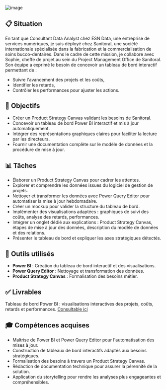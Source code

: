 ![image](https://github.com/user-attachments/assets/53c87300-648d-43d4-9dba-e2b546c69d6a)

## 📋 Situation
En tant que Consultant Data Analyst chez ESN Data, une entreprise de services numériques, je suis déployé chez Sanitoral, une société internationale spécialisée dans la fabrication et la commercialisation de soins bucco-dentaires.
Dans le cadre de cette mission, je collabore avec Sophie, cheffe de projet au sein du Project Management Office de Sanitoral. Son équipe a exprimé le besoin de concevoir un tableau de bord interactif permettant de :
- Suivre l'avancement des projets et les coûts,
- Identifier les retards,
- Contrôler les performances pour ajuster les actions.

## 🎯 Objectifs
- Créer un Product Strategy Canvas validant les besoins de Sanitoral.
- Concevoir un tableau de bord Power BI interactif et mis à jour automatiquement.
- Intégrer des représentations graphiques claires pour faciliter la lecture par les directeurs.
- Fournir une documentation complète sur le modèle de données et la procédure de mise à jour.

## 📊 Tâches
- Élaborer un Product Strategy Canvas pour cadrer les attentes.
- Explorer et comprendre les données issues du logiciel de gestion de projets.
- Nettoyer et transformer les données avec Power Query Editor pour automatiser la mise à jour hebdomadaire.
- Créer un mockup pour valider la structure du tableau de bord.
- Implémenter des visualisations adaptées : graphiques de suivi des coûts, analyse des retards, performances.
- Intégrer un onglet dédié aux explications : Product Strategy Canvas, étapes de mise à jour des données, description du modèle de données et des relations.
- Présenter le tableau de bord et expliquer les axes stratégiques détectés.

## 🔧 Outils utilisés
- **Power BI** : Création du tableau de bord interactif et des visualisations.
- **Power Query Editor** : Nettoyage et transformation des données.
- **Product Strategy Canvas** : Formalisation des besoins métier.

## ✅ Livrables
Tableau de bord Power BI : visualisations interactives des projets, coûts, retards et performances. [Consultable ici](https://app.powerbi.com/groups/me/reports/c3f2bd2f-d1d8-4d5a-ad3f-ad72461615ec/1a175152dbaa7715f60a?experience=power-bi)

## 🎓 Compétences acquises
- Maîtrise de Power BI et Power Query Editor pour l'automatisation des mises à jour.
- Construction de tableaux de bord interactifs adaptés aux besoins stratégiques.
- Formalisation des besoins à travers un Product Strategy Canvas.
- Rédaction de documentation technique pour assurer la pérennité de la solution.
- Application du storytelling pour rendre les analyses plus engageantes et compréhensibles.
